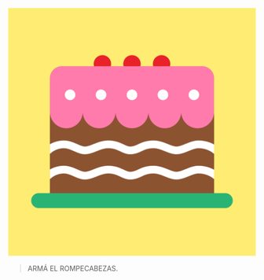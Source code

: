 <div class="mu-kindergarten-context-image-slides">
  <img src="https://raw.githubusercontent.com/MumukiProject/mumuki-guia-puzzle-rompecabezas-kinder/master/assets/torta1-01_1600269798453.png" alt="Resultado final del rompecabezas: una torta" class="active">
</div>

> ARMÁ EL ROMPECABEZAS.